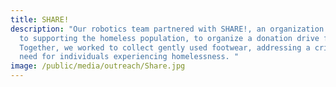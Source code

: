 ```yaml
---
title: SHARE!
description: "Our robotics team partnered with SHARE!, an organization dedicated
  to supporting the homeless population, to organize a donation drive for shoes.
  Together, we worked to collect gently used footwear, addressing a critical
  need for individuals experiencing homelessness. "
image: /public/media/outreach/Share.jpg
---
```

